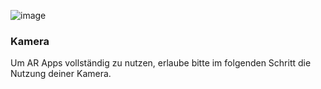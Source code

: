 ![image](/assets/items/dialogs/images/camera.png)

### Kamera

Um AR Apps vollständig zu nutzen, erlaube bitte im folgenden Schritt die Nutzung deiner Kamera.
